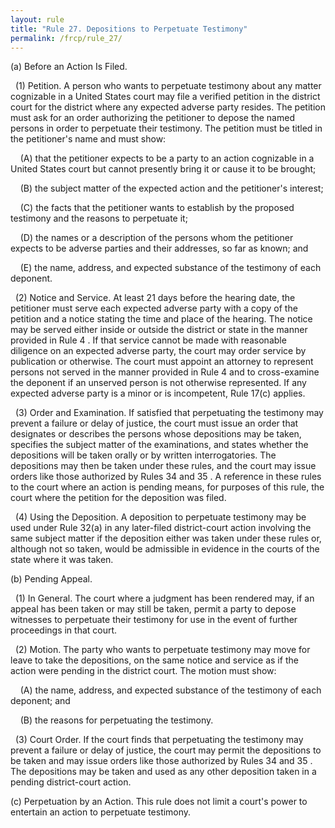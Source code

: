 ```yaml
---
layout: rule
title: "Rule 27. Depositions to Perpetuate Testimony"
permalink: /frcp/rule_27/
---
```


(a) Before an Action Is Filed.


&nbsp;&nbsp;(1) Petition. A person who wants to perpetuate testimony about any matter cognizable in a United States court may file a verified petition in the district court for the district where any expected adverse party resides. The petition must ask for an order authorizing the petitioner to depose the named persons in order to perpetuate their testimony. The petition must be titled in the petitioner's name and must show:


&nbsp;&nbsp;&nbsp;&nbsp;(A) that the petitioner expects to be a party to an action cognizable in a United States court but cannot presently bring it or cause it to be brought;


&nbsp;&nbsp;&nbsp;&nbsp;(B) the subject matter of the expected action and the petitioner's interest;


&nbsp;&nbsp;&nbsp;&nbsp;(C) the facts that the petitioner wants to establish by the proposed testimony and the reasons to perpetuate it;


&nbsp;&nbsp;&nbsp;&nbsp;(D) the names or a description of the persons whom the petitioner expects to be adverse parties and their addresses, so far as known; and


&nbsp;&nbsp;&nbsp;&nbsp;(E) the name, address, and expected substance of the testimony of each deponent.


&nbsp;&nbsp;(2) Notice and Service. At least 21 days before the hearing date, the petitioner must serve each expected adverse party with a copy of the petition and a notice stating the time and place of the hearing. The notice may be served either inside or outside the district or state in the manner provided in Rule 4 . If that service cannot be made with reasonable diligence on an expected adverse party, the court may order service by publication or otherwise. The court must appoint an attorney to represent persons not served in the manner provided in Rule 4 and to cross-examine the deponent if an unserved person is not otherwise represented. If any expected adverse party is a minor or is incompetent, Rule 17(c) applies.


&nbsp;&nbsp;(3) Order and Examination. If satisfied that perpetuating the testimony may prevent a failure or delay of justice, the court must issue an order that designates or describes the persons whose depositions may be taken, specifies the subject matter of the examinations, and states whether the depositions will be taken orally or by written interrogatories. The depositions may then be taken under these rules, and the court may issue orders like those authorized by Rules 34 and 35 . A reference in these rules to the court where an action is pending means, for purposes of this rule, the court where the petition for the deposition was filed.


&nbsp;&nbsp;(4) Using the Deposition. A deposition to perpetuate testimony may be used under Rule 32(a) in any later-filed district-court action involving the same subject matter if the deposition either was taken under these rules or, although not so taken, would be admissible in evidence in the courts of the state where it was taken.


(b) Pending Appeal.


&nbsp;&nbsp;(1) In General. The court where a judgment has been rendered may, if an appeal has been taken or may still be taken, permit a party to depose witnesses to perpetuate their testimony for use in the event of further proceedings in that court.


&nbsp;&nbsp;(2) Motion. The party who wants to perpetuate testimony may move for leave to take the depositions, on the same notice and service as if the action were pending in the district court. The motion must show:


&nbsp;&nbsp;&nbsp;&nbsp;(A) the name, address, and expected substance of the testimony of each deponent; and


&nbsp;&nbsp;&nbsp;&nbsp;(B) the reasons for perpetuating the testimony.


&nbsp;&nbsp;(3) Court Order. If the court finds that perpetuating the testimony may prevent a failure or delay of justice, the court may permit the depositions to be taken and may issue orders like those authorized by Rules 34 and 35 . The depositions may be taken and used as any other deposition taken in a pending district-court action.


(c) Perpetuation by an Action. This rule does not limit a court's power to entertain an action to perpetuate testimony.
